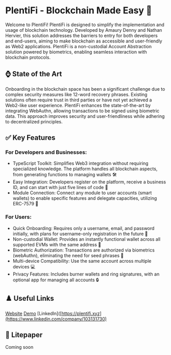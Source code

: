 
# PlentiFi - Blockchain Made Easy 🔗

Welcome to PlentiFi! PlentiFi is designed to simplify the implementation and usage of blockchain technology. Developed by Amaury Denny and Nathan Hervier, this solution addresses the barriers to entry for both developers and end-users, aiming to make blockchain as accessible and user-friendly as Web2 applications. PlentiFi is a non-custodial Account Abstraction solution powered by biometrics, enabling seamless interaction with blockchain protocols.

## ⌚️ State of the Art

Onboarding in the blockchain space has been a significant challenge due to complex security measures like 12-word recovery phrases. Existing solutions often require trust in third parties or have not yet achieved a Web2-like user experience. PlentiFi enhances the state-of-the-art by integrating WebAuthn, allowing transactions to be signed using biometric data. This approach improves security and user-friendliness while adhering to decentralized principles.

## ✅ Key Features

### For Developers and Businesses:
- TypeScript Toolkit: Simplifies Web3 integration without requiring specialized knowledge. The platform handles all blockchain aspects, from generating functions to managing wallets 🛠️
- Easy Integration: Developers register on the platform, receive a business ID, and can start with just five lines of code 🚀
- Module Connection: Connect any module to user accounts (smart wallets) to enable specific features and delegate capacities, utilizing ERC-7579 🔗

### For Users:
- Quick Onboarding: Requires only a username, email, and password initially, with plans for username-only registration in the future 📝
- Non-custodial Wallet: Provides an instantly functional wallet across all supported EVMs with the same address 💼
- Biometric Authorization: Transactions are authorized via biometrics (webAuthn), eliminating the need for seed phrases 🔐
- Multi-device Compatibility: Use the same account across multiple devices 💻
- Privacy Features: Includes burner wallets and ring signatures, with an optional app for managing all accounts 🔒

## ♟️ Useful Links
[Website](https://plentifi.xyz)
[Demo](https://plentifi.xyz)
[LinkedIn]([https://plentifi.xyz](https://www.linkedin.com/company/103131730)

## 📑 Litepaper
Coming soon
